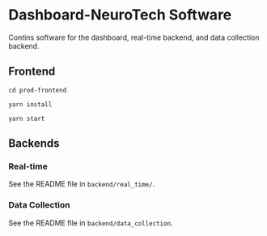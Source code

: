# Dashboard-NeuroTech Software

Contins software for the dashboard, real-time backend, and data collection backend.

## Frontend

```
cd prod-frontend

yarn install

yarn start
```

## Backends

### Real-time

See the README file in `backend/real_time/`.

### Data Collection

See the README file in `backend/data_collection`.

